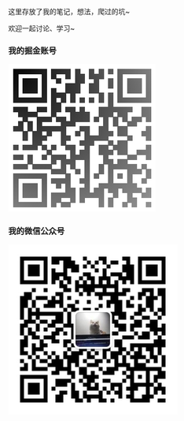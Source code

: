 这里存放了我的笔记，想法，爬过的坑~

欢迎一起讨论、学习~

### 我的掘金账号

![掘金](./Assets/images/juejin二维码.png)

### 我的微信公众号

![](./Assets/images/wx二维码.jpg)
